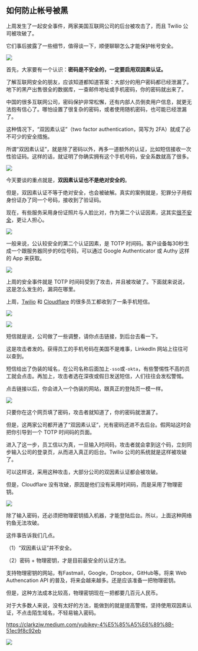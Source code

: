 ## 如何防止帐号被黑

上周发生了一起安全事件，两家美国互联网公司的后台被攻击了，而且 Twilio 公司被攻破了。

它们事后披露了一些细节，值得谈一下，顺便聊聊怎么才能保护帐号安全。

![](https://cdn.beekka.com/blogimg/asset/202208/bg2022081116.webp)

首先，大家要有一个认识：**密码是不安全的，一定要启用双因素认证。**

了解互联网安全的朋友，应该知道都知道答案：大部分的用户密码都已经泄漏了。地下的黑产出售很全的数据库，一查邮件地址或手机密码，你的密码就出来了。

中国的很多互联网公司，密码保护非常松懈，还有内部人员倒卖用户信息，就更无法抱有信心了。哪怕设置了很复杂的密码，或者使用随机密码，也可能已经泄漏了。



这种情况下，“双因素认证”（two factor authentication，简写为 2FA）就成了必不可少的安全措施。

所谓“双因素认证”，就是除了密码以外，再多一道额外的认证，比如短信接收一次性验证码。这样的话，就证明了你确实拥有这个手机号码，安全系数就高了很多。

![](https://cdn.beekka.com/blogimg/asset/202208/bg2022081117.webp)

今天要谈的重点就是，**双因素认证也不是绝对安全的**。

但是，双因素认证不等于绝对安全，也会被破解。真实的案例就是，犯罪分子用假身份证办了同一个号码，接收到了验证码。

现在，有些服务采用身份证照片与人脸比对，作为第二个认证因素，这其实[很不安全](https://finance.sina.com.cn/stock/hyyj/2022-07-18/doc-imizmscv2234144.shtml)，更让人担心。

![](https://cdn.beekka.com/blogimg/asset/202208/bg2022081119.webp)

一般来说，公认较安全的第二个认证因素，是 TOTP 时间码。客户设备每30秒生成一个跟服务器同步的6位号码，可以通过 Google Authenticator 或 Authy 这样的 App 来获取。

![](https://cdn.beekka.com/blogimg/asset/202208/bg2022081118.webp)

上周的安全事件就是 TOTP 时间码受到了攻击，并且被攻破了。下面就来说说，这是怎么发生的，漏洞在哪里。

上周，[Twilio](https://www.twilio.com/blog/august-2022-social-engineering-attack) 和 [Cloudflare](https://blog.cloudflare.com/2022-07-sms-phishing-attacks/) 的很多员工都收到了一条手机短信。

![](https://cdn.beekka.com/blogimg/asset/202208/bg2022081204.webp)

![](https://cdn.beekka.com/blogimg/asset/202208/bg2022081205.webp)

短信就是说，公司做了一些调整，请你点击链接，到后台去看一下。

这是攻击者发的。获得员工的手机号码在美国不是难事，LinkedIn 网站上往往可以查到。

短信给出了伪装的域名，在公司名称后面加上`-sso`或`-okta`，有些警惕性不高的员工就会点击。再加上，攻击者选在深夜或假日发送短信，人们往往会发松警惕。

点击链接以后，你会进入一个伪装的网站，跟真正的登陆页一模一样。

![](https://cdn.beekka.com/blogimg/asset/202208/bg2022081206.webp)

只要你在这个网页填了密码，攻击者就知道了，你的密码就泄漏了。

但是，这两家公司都开通了“双因素认证”，光有密码还进不去后台。假网站这时会把你引导到一个 TOTP 时间码的页面。

进入了这一步，员工信以为真，一旦输入时间码，攻击者就会拿到这个码，立刻同步输入公司的登录页，从而进入真正的后台。Twilio 公司的系统就是这样被攻破了。

可以这样说，采用这种攻击，大部分公司的双因素认证都会被攻破。

但是，Cloudflare 没有攻破，原因是他们没有采用时间码，而是采用了物理密钥。

![](https://cdn.beekka.com/blogimg/asset/202208/bg2022081207.webp)

除了输入密码，还必须把物理密钥插入机器，才能登陆后台。所以，上面这种网络钓鱼无法攻破。

这件事告诉我们几点。

（1）“双因素认证”并不安全。

（2）密码 + 物理密钥，才是目前最安全的认证方法。

支持物理密钥的网站，有Fastmail，Google，Dropbox，GitHub等。将来 Web Authencation API 的普及，将来会越来越多。还是应该准备一把物理密钥。

但是，这种方法成本比较高，物理密钥现在一把都要几百元人民币。

对于大多数人来说，没有太好的方法，能做到的就是提高警惕，坚持使用双因素认证，不点击陌生域名，不轻易输入密码。

https://clarkzjw.medium.com/yubikey-4%E5%85%A5%E6%89%8B-51ec9f8c92eb

![](https://miro.medium.com/max/782/0*YC7NflnRVE0Mejiu)
